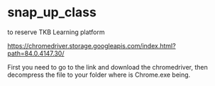 # snap_up_class
to reserve TKB Learning platform 

https://chromedriver.storage.googleapis.com/index.html?path=84.0.4147.30/

First you need to go to the link and download the chromedriver, then decompress the file to your folder where is Chrome.exe being. 
